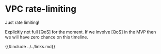 # VPC rate-limiting

Just rate limiting!

Explicitly not full [QoS] for the moment.
If we involve [QoS] in the MVP then we will have zero chance on this timeline.

{{#include ../../links.md}}
